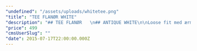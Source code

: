 ```yaml
---
"undefined": "/assets/uploads/whitetee.png"
"title": "TEE FLANØR WHITE"
"description": "## TEE FLANØR   \n## ANTIQUE WHITE\n\nLoose fit med ærmer der kan smøges op og bred halsudskæring. Et let materiale og Flanør-patch ved krave og ærme giver denne style et anderledes og afslappet look. Kan bruges under blazer til et casual-smart look eller alene til et afslappet og cool look.\n\n* 100% Cotton\n* Loose fit\n* Crewneck\n* Embroidered logo on hip\n* Leather patch with logo on neckline and left sleeve\n"
"price": 499
"cmsUserSlug": ""
"date": 2015-07-17T22:00:00.000Z
---
```


